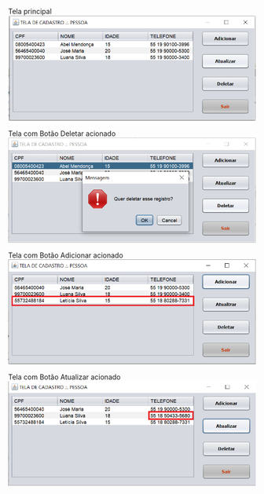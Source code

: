 Tela principal
![img](principal.png)


Tela com Botão Deletar acionado
![img](deletar.png)


Tela com Botão Adicionar acionado
![img](adicionar.png)


Tela com Botão Atualizar acionado
![img](atualizar.png)